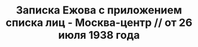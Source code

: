 ---
title: Записка Ежова с приложением списка лиц - Москва-центр // от 26 июля 1938 года
description: РГАСПИ, ф.17, т.9, оп.171, дело 417, лист 210
images:
- /disk/pictures/v09/17-171-417-210.jpg
- /disk/pictures/v09/17-171-417-211.jpg
- /disk/pictures/v09/17-171-417-212.jpg
- /disk/pictures/v09/17-171-417-213.jpg
- /disk/pictures/v09/17-171-417-214.jpg
- /disk/pictures/v09/17-171-417-215.jpg
---
